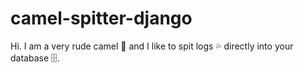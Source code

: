 # camel-spitter-django
Hi. I am a very rude camel 🐫 and I like to spit logs 💦 directly into your database 🗄️.
